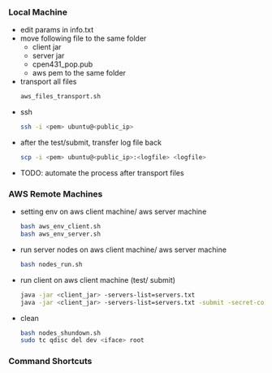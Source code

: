 ### Local Machine 
- edit params in info.txt
- move following file to the same folder
  - client jar 
  - server jar 
  - cpen431_pop.pub 
  - aws pem to the same folder
- transport all files 
  ```bash
  aws_files_transport.sh
  ```
- ssh
  ```bash
  ssh -i <pem> ubuntu@<public_ip>
  ```
- after the test/submit, transfer log file back
  ```bash
  scp -i <pem> ubuntu@<public_ip>:<logfile> <logfile>
  ```
- TODO: automate the process after transport files 

### AWS Remote Machines 
- setting env on aws client machine/ aws server machine
  ```bash
  bash aws_env_client.sh
  bash aws_env_server.sh
  ```
- run server nodes on aws client machine/ aws server machine
  ```bash
  bash nodes_run.sh
  ```
- run client on aws client machine (test/ submit)
  ```bash
  java -jar <client_jar> -servers-list=servers.txt
  java -jar <client_jar> -servers-list=servers.txt -submit -secret-code 5709282193
  ```
- clean 
  ```bash
  bash nodes_shundown.sh
  sudo tc qdisc del dev <iface> root
  ```

### Command Shortcuts
